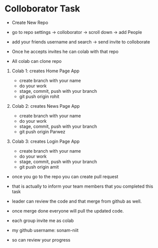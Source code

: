 # Colloborator Task

- Create New Repo
- go to repo settings -> colloborator -> scroll down -> add People
- add your friends username and search -> send invite to colloborate
- Once he accepts invites he can colab with that repo

- All colab can clone repo

1. Colab 1: creates Home Page App
    - create branch with your name
    - do your work 
    - stage, commit, push with your branch
    - git push origin rohit


2. Colab 2: creates News Page App
    - create branch with your name
    - do your work 
    - stage, commit, push with your branch
    - git push origin Parwez


3. Colab 3: creates Login Page App
    - create branch with your name
    - do your work 
    - stage, commit, push with your branch
    - git push origin amit

- once you go to the repo you can create pull request
- that is actually to inform your team members that you completed this task
- leader can review the code and that merge from github as well.

- once merge done everyone will pull the updated code.

- each group invite me as colab 
- my github username: sonam-niit
- so can review your progress
